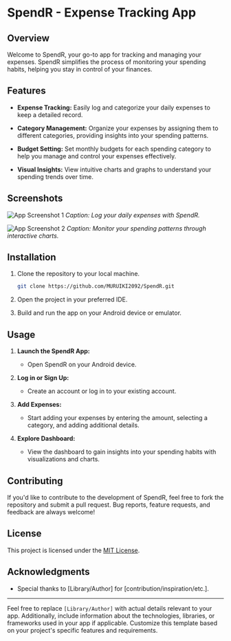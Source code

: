 # SpendR - Expense Tracking App

## Overview

Welcome to SpendR, your go-to app for tracking and managing your expenses. SpendR simplifies the process of monitoring your spending habits, helping you stay in control of your finances.

## Features

- **Expense Tracking:** Easily log and categorize your daily expenses to keep a detailed record.

- **Category Management:** Organize your expenses by assigning them to different categories, providing insights into your spending patterns.

- **Budget Setting:** Set monthly budgets for each spending category to help you manage and control your expenses effectively.

- **Visual Insights:** View intuitive charts and graphs to understand your spending trends over time.

## Screenshots

![App Screenshot 1](screenshots/screenshot1.png)
*Caption: Log your daily expenses with SpendR.*

![App Screenshot 2](screenshots/screenshot2.png)
*Caption: Monitor your spending patterns through interactive charts.*

## Installation

1. Clone the repository to your local machine.

    ```sh
    git clone https://github.com/MURUIKI2092/SpendR.git
    ```

2. Open the project in your preferred IDE.

3. Build and run the app on your Android device or emulator.

## Usage

1. **Launch the SpendR App:**
    - Open SpendR on your Android device.

2. **Log in or Sign Up:**
    - Create an account or log in to your existing account.

3. **Add Expenses:**
    - Start adding your expenses by entering the amount, selecting a category, and adding additional details.

4. **Explore Dashboard:**
    - View the dashboard to gain insights into your spending habits with visualizations and charts.

## Contributing

If you'd like to contribute to the development of SpendR, feel free to fork the repository and submit a pull request. Bug reports, feature requests, and feedback are always welcome!

## License

This project is licensed under the [MIT License](LICENSE).

## Acknowledgments

- Special thanks to [Library/Author] for [contribution/inspiration/etc.].

---

Feel free to replace `[Library/Author]` with actual details relevant to your app. Additionally, include information about the technologies, libraries, or frameworks used in your app if applicable. Customize this template based on your project's specific features and requirements.
